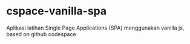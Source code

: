 # cspace-vanilla-spa
Aplikasi latihan Single Page Applications (SPA) menggunakan vanilla js, based on github codespace
